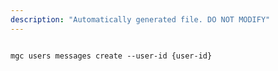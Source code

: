 ```yaml
---
description: "Automatically generated file. DO NOT MODIFY"
---
```


```cli

mgc users messages create --user-id {user-id}

```